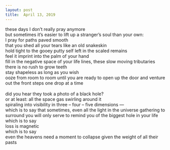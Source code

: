 ```yaml
---
layout: post
title:  April 13, 2019
---
```

these days I don’t really pray anymore <br>
but sometimes it’s easier to lift up a stranger’s soul than your own: <br>
I pray for paths paved smooth <br>
that you shed all your tears like an old snakeskin <br>
hold tight to the gooey putty self left in the scaled remains <br>
feel it imprint into the palm of your hand <br>
fill in the negative space of your life lines, these slow moving tributaries <br>
there is no rush to grow teeth <br>
stay shapeless as long as you wish <br>
ooze from room to room until you are ready to open up the door and venture out the front steps one drop at a time <br>
 <br>
did you hear they took a photo of a black hole? <br>
or at least: all the space gas swirling around it <br>
spiraling into visibility in three – four – five dimensions — <br>
which is to say that sometimes, even all the light in the universe gathering to surround you will only serve to remind you of the biggest hole in your life  <br>
which is to say <br>
loss is magnetic <br>
which is to say  <br>
even the heavens need a moment to collapse given the weight of all their pasts




